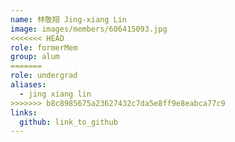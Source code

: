 ```yaml
---
name: 林敬翔 Jing-xiang Lin 
image: images/members/606415093.jpg 
<<<<<<< HEAD
role: formerMem
group: alum
=======
role: undergrad
aliases:
  - jing xiang lin
>>>>>>> b8c8985675a23627432c7da5e8ff9e8eabca77c9
links:
  github: link_to_github 
---
```

